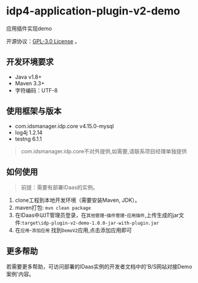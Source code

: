 # idp4-application-plugin-v2-demo
应用插件实现demo

开源协议：[GPL-3.0 License](https://github.com/aliyun-idaas/idp4-application-plugin-v2-demo/blob/main/LICENSE) 。

## 开发环境要求
- Java  v1.8+
- Maven 3.3+
- 字符编码：UTF-8

## 使用框架与版本
- com.idsmanager.idp.core v4.15.0-mysql
- log4j 1.2.14
- testng 6.1.1

> com.idsmanager.idp.core不对外提供,如需要,请联系项目经理单独提供

## 如何使用
> 前提：需要有部署IDaas的实例。
1. clone工程到本地开发环境（需要安装Maven, JDK）。
2. maven打包: `mvn clean package`
3. 在IDaas中以IT管理员登录，在`其他管理`-`插件管理`-`应用插件`,上传生成的jar文件:`target\idp-plugin-v2-demo-1.0.0-jar-with-plugin.jar`
4. 在`应用`-`添加应用` 找到`DemoV2`应用,点击添加应用即可

## 更多帮助
若需要更多帮助，可访问部署的IDaas实例的开发者文档中的'B/S网站对接Demo案例'内容。